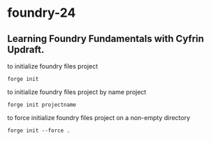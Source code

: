 # foundry-24

## Learning Foundry Fundamentals with Cyfrin Updraft.

to initialize foundry files project
```
forge init 
```

to initialize foundry files project by name project
```
forge init projectname
```

to force initialize foundry files project on a non-empty directory
```
forge init --force .
```